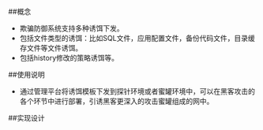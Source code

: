 ##概念
* 欺骗防御系统支持多种诱饵下发。
* 包括文件类型的诱饵：比如SQL文件，应用配置文件，备份代码文件，目录缓存文件等文件诱饵。
* 包括history修改的策略诱饵等。

##使用说明
- 通过管理平台将诱饵模板下发到探针环境或者蜜罐环境中，可以在黑客攻击的各个环节中进行部署，引诱黑客更深入的攻击蜜罐组成的网中。

##实现设计
